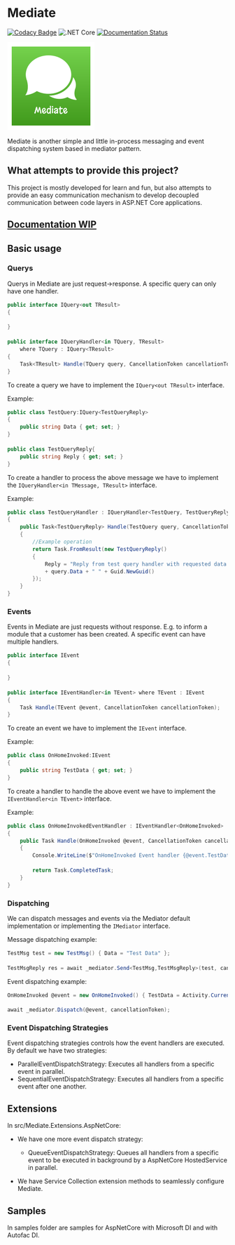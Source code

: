 # Mediate
[![Codacy Badge](https://api.codacy.com/project/badge/Grade/1d4f09d9989e4fb788dfe05af01e8fbb)](https://app.codacy.com/manual/dementcore/Mediate?utm_source=github.com&utm_medium=referral&utm_content=dementcore/Mediate&utm_campaign=Badge_Grade_Settings)
![.NET Core](https://github.com/dementcore/Mediate/workflows/.NET%20Core/badge.svg?branch=master)
[![Documentation Status](https://readthedocs.org/projects/mediate/badge/?version=latest)](https://mediate.readthedocs.io/en/latest/?badge=latest)

![Mediate](logo.png)

Mediate is another simple and little in-process messaging and event dispatching system based in mediator pattern.

## What attempts to provide this project?

This project is mostly developed for learn and fun, but also attempts 
to provide an easy communication mechanism to develop decoupled communication between code layers in ASP.NET Core applications.


## [Documentation WIP](https://mediate.readthedocs.io/en/docs/)

## Basic usage
### Querys

Querys in Mediate are just request->response. 
A specific query can only have one handler.

```csharp
public interface IQuery<out TResult>
{

}

public interface IQueryHandler<in TQuery, TResult>
    where TQuery : IQuery<TResult>
{
    Task<TResult> Handle(TQuery query, CancellationToken cancellationToken);
}
````

To create a query we have to implement the `` IQuery<out TResult> `` interface.

Example:

```csharp
public class TestQuery:IQuery<TestQueryReply>
{
    public string Data { get; set; }
}

public class TestQueryReply{
    public string Reply { get; set; }
}
```

To create a handler to process the above message 
we have to implement the `` IQueryHandler<in TMessage, TResult> `` interface.

Example:
```csharp
public class TestQueryHandler : IQueryHandler<TestQuery, TestQueryReply>
{
    public Task<TestQueryReply> Handle(TestQuery query, CancellationToken cancellationToken)
    {
        //Example operation
        return Task.FromResult(new TestQueryReply()
        {
            Reply = "Reply from test query handler with requested data: "
            + query.Data + " " + Guid.NewGuid()
        });
    }
}
```

### Events
Events in Mediate are just requests without response. E.g. to inform a module that a customer has been created.
A specific event can have multiple handlers.

```csharp
public interface IEvent
{

}

public interface IEventHandler<in TEvent> where TEvent : IEvent
{
    Task Handle(TEvent @event, CancellationToken cancellationToken);
}
````

To create an event we have to implement the `` IEvent `` interface.

Example:

```csharp
public class OnHomeInvoked:IEvent
{
    public string TestData { get; set; }
}
```
To create a handler to handle the above event 
we have to implement the `` IEventHandler<in TEvent> `` interface.

Example:
```csharp
public class OnHomeInvokedEventHandler : IEventHandler<OnHomeInvoked>
{
    public Task Handle(OnHomeInvoked @event, CancellationToken cancellationToken)
    {
        Console.WriteLine($"OnHomeInvoked Event handler {@event.TestData}");

        return Task.CompletedTask;
    }
}
```
### Dispatching
We can dispatch messages and events via the Mediator default implementation or implementing the
``IMediator`` interface.

Message dispatching example:

```csharp
TestMsg test = new TestMsg() { Data = "Test Data" };

TestMsgReply res = await _mediator.Send<TestMsg,TestMsgReply>(test, cancellationToken);
```

Event dispatching example:

```csharp
OnHomeInvoked @event = new OnHomeInvoked() { TestData = Activity.Current.Id };

await _mediator.Dispatch(@event, cancellationToken);
```
### Event Dispatching Strategies
Event dispatching strategies controls how the event handlers are executed.
By default we have two strategies:
  - ParallelEventDispatchStrategy: Executes all handlers from a specific event in parallel.
  - SequentialEventDispatchStrategy: Executes all handlers from a specific event after one another.

## Extensions

In src/Mediate.Extensions.AspNetCore:
- We have one more event dispatch strategy:
  - QueueEventDispatchStrategy: Queues all handlers from a specific event to be executed in background by a AspNetCore HostedService in parallel.

- We have Service Collection extension methods to seamlessly configure Mediate.

## Samples

In samples folder are samples for AspNetCore with Microsoft DI and with Autofac DI.
